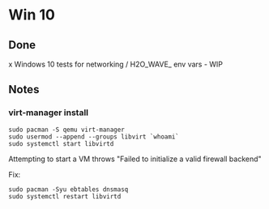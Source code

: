 # Win 10

## Done

x Windows 10 tests for networking / H2O_WAVE_ env vars - WIP

## Notes

### virt-manager install

    sudo pacman -S qemu virt-manager
    sudo usermod --append --groups libvirt `whoami`
    sudo systemctl start libvirtd


Attempting to start a VM throws "Failed to initialize a valid firewall backend"

Fix:

    sudo pacman -Syu ebtables dnsmasq
    sudo systemctl restart libvirtd


